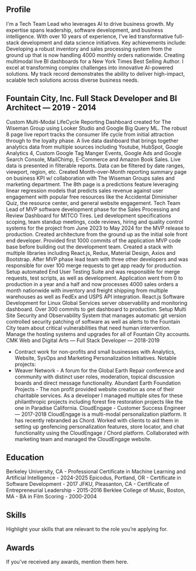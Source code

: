 ## Profile
I'm a Tech Team Lead who leverages AI to drive business growth. My expertise spans leadership, software development, and business intelligence. With over 10 years of experience, I've led transformative full-stack development and data science initiatives.
Key achievements include: 
Developing a robust inventory and sales processing system from the ground up that is now handling 4000 monthly orders nationwide.
Creating multimodal live BI dashboards for a New York Times Best Selling Author.
I excel at transforming complex challenges into innovative AI-powered solutions. My track record demonstrates the ability to deliver high-impact, scalable tech solutions across diverse business needs.

## Fountain City, Inc. Full Stack Developer and BI Architect — 2019 - 2014

Custom Multi-Modal LifeCycle Reporting Dashboard created for The Wiseman Group using Looker Studio and Google Big Query ML.
The robust 8 page live report tracks the consumer life cycle from initial attraction through to the loyalty phase.
A live data dashboard that brings together analytics data from multiple sources including Youtube, HubSpot, Google Analytics 4, Custom Google Tag Manger Events, Google Ads and Google Search Console, MailChimp, E-Commerce and Amazon Book Sales. 
Live data is presented in filterable reports. Data can be filtered by date ranges, viewport, region, etc. 
Created Month-over-Month reporting summary page on business KPI w/ collaboration with The Wiseman Groups sales and marketing department.
The 8th page is a predictions feature leveraging linear regression models that predicts sales revenue against user engagement with popular free resources like the Accidental Diminisher Quiz, the resource center, and general website engagement.
Tech Team Lead of MVP software development phase for the Sales Processing and Review Dashboard for MITCO Tires.
Led development specifications scoping, team standup meetings, code reviews, hiring and quality control systems for the project from June 2023 to May 2024 for the MVP release to production. 
Created architecture from the ground up as the initial sole front end developer. Provided first 1000 commits of the application MVP code base before building out the development team.
Created a stack with multiple libraries including React.js, Redux, Material Design, Axios and Bootstrap. 
After MVP phase lead team with three other developers and was responsible for over 100 merge requests to get app ready for production.
Setup automated End User Testing Suite and was responsible for merge requests, test scripts, as well as development.
Application went from 0 to production in a year and a half and now processes 4000 sales orders a month nationwide with inventory and freight shipping from multiple warehouses as well as FedEx and USPS API integration.
React.js Software Development for Linux Global Services server observability and monitoring dashboard. Over 300 commits to get dashboard to production.
Setup Multi Site Security and Observability System that manages automatic git version controlled security patching of software as well as alerts to the Fountain City team about critical vulnerabilities that need human intervention.
Manage the hosting systems and upgrades for all of Fountain City accounts.
CMK Web and Digital Arts — Full Stack Developer — 2018-2019
-	Contract work for non-profits and small businesses with Analytics, Website, SysOps and Marketing Personalization Initiatives.
Notable projects:
-	Weaver Network - A forum for the Global Earth Repair conference and community with distinct user roles, moderation, topical discussion boards and direct message functionality. 
	Abundant Earth Foundation Projects - The non profit provided website creation as one of their charitable services. As a developer I managed multiple sites for these philanthropic projects including forest fire restoration projects like the one in Paradise California.
CloudEngage - Customer Success Engineer — 2017-2018
CloudEngage is a multi-modal personalization platform. It has recently rebranded as Chord. 
Worked with clients to aid them in setting up geofencing personalization features, store locator, and chat functionality using the CloudEngage / Chord platform.
Collaborated with marketing team and managed the CloudEngage website.

## Education

Berkeley University, CA - Professional Certificate in Machine Learning and Artificial Intelligence - 2024-2025
Epicodus, Portland, OR - Certificate in Software Development - 2017
JFKU, Pleasanton, CA - Certificate of Entrepreneurial Leadership - 2015-2016
Berklee College of Music, Boston, MA - BA in Film Scoring - 2000-2004

## Skills
Highlight your skills that are relevant to the role you’re applying for.

## Awards
If you’ve received any awards, mention them here.
